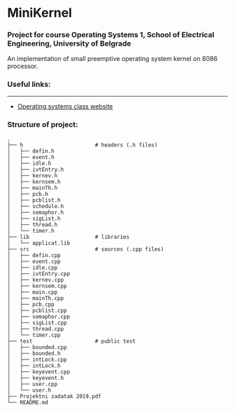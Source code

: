 # MiniKernel
### Project for course Operating Systems 1, School of Electrical Engineering, University of Belgrade

An implementation of small preemptive operating system kernel on 8086 processor.

### Useful links:
-------------
* [Operating systems class website](http://os.etf.bg.ac.rs/)

### Structure of project:

```
.
├── h                       # headers (.h files)
│   ├── defin.h
│   ├── event.h
│   ├── idle.h
│   ├── ivtEntry.h
│   ├── kernev.h
│   ├── kernsem.h
│   ├── mainTh.h
│   ├── pcb.h
│   ├── pcblist.h
│   ├── schedule.h
│   ├── semaphor.h
│   ├── sigList.h
│   ├── thread.h
│   └── timer.h
├── lib                     # libraries
│   └── applicat.lib
├── src                     # sources (.cpp files)
│   ├── defin.cpp
│   ├── event.cpp
│   ├── idle.cpp
│   ├── ivtEntry.cpp
│   ├── kernev.cpp
│   ├── kernsem.cpp
│   ├── main.cpp
│   ├── mainTh.cpp
│   ├── pcb.cpp
│   ├── pcblist.cpp
│   ├── semaphor.cpp
│   ├── sigList.cpp
│   ├── thread.cpp
│   └── timer.cpp
├── test                    # public test
│   ├── bounded.cpp
│   ├── bounded.h
│   ├── intLock.cpp
│   ├── intLock.h
│   ├── keyevent.cpp
│   ├── keyevent.h
│   ├── user.cpp
│   └── user.h
├── Projektni zadatak 2019.pdf
└── README.md

```
